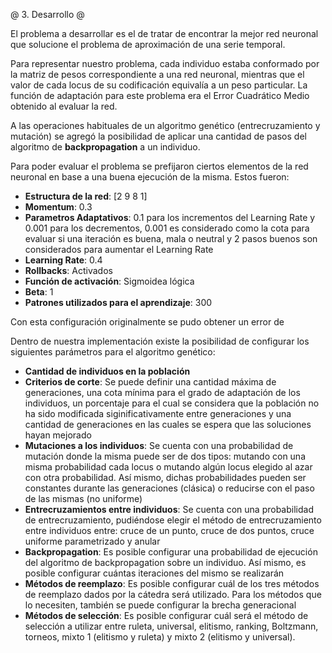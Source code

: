 @ 3. Desarrollo @

El problema a desarrollar es el de tratar de encontrar la mejor red neuronal
que solucione el problema de aproximación de una serie temporal.

Para representar nuestro problema, cada individuo estaba conformado por la matriz de pesos
correspondiente a una red neuronal, mientras que el valor de cada locus de su codificación
equivalía a un peso particular.
La función de adaptación para este problema era el Error Cuadrático Medio obtenido al evaluar la red.

A las operaciones habituales de un algoritmo genético (entrecruzamiento y mutación) se
agregó la posibilidad de aplicar una cantidad de pasos del algoritmo de **backpropagation** a un individuo.

Para poder evaluar el problema se prefijaron ciertos elementos de la red neuronal
en base a una buena ejecución de la misma. Estos fueron:

* __Estructura de la red__: [2 9 8 1]
* __Momentum__: 0.3
* __Parametros Adaptativos__: 0.1 para los incrementos del Learning Rate y 0.001 para los decrementos,
0.001 es considerado como la cota para evaluar si una iteración es buena, mala o neutral y
2 pasos buenos son considerados para aumentar el Learning Rate
* __Learning Rate__: 0.4
* __Rollbacks__: Activados
* __Función de activación__: Sigmoidea lógica
* __Beta__: 1
* __Patrones utilizados para el aprendizaje__: 300

Con esta configuración originalmente se pudo obtener un error de

Dentro de nuestra implementación existe la posibilidad de configurar los siguientes parámetros
para el algoritmo genético:

* __Cantidad de individuos en la población__
* __Criterios de corte__: Se puede definir una cantidad máxima de generaciones,
una cota mínima para el grado de adaptación de los individuos,
un porcentaje para el cual se considera que la población no ha sido modificada
siginificativamente entre generaciones y una cantidad de generaciones en las cuales
se espera que las soluciones hayan mejorado
* __Mutaciones a los individuos__: Se cuenta con una probabilidad de mutación
donde la misma puede ser de dos tipos: mutando con una misma probabilidad cada locus o
mutando algún locus elegido al azar con otra probabilidad. Así mismo, dichas probabilidades
pueden ser constantes durante las generaciones (clásica) o reducirse con el paso
de las mismas (no uniforme)
* __Entrecruzamientos entre individuos__: Se cuenta con una probabilidad de entrecruzamiento,
pudiéndose elegir el método de entrecruzamiento entre individuos entre:
cruce de un punto, cruce de dos puntos, cruce uniforme parametrizado y anular
* __Backpropagation__: Es posible configurar una probabilidad de ejecución
del algoritmo de backpropagation sobre un individuo. Así mismo, es posible configurar
cuántas iteraciones del mismo se realizarán
* __Métodos de reemplazo__: Es posible configurar cuál de los tres métodos de reemplazo
dados por la cátedra será utilizado. Para los métodos que lo necesiten,
también se puede configurar la brecha generacional
* __Métodos de selección__: Es posible configurar cuál será el método de selección a utilizar
entre ruleta, universal, elitismo, ranking, Boltzmann, torneos, mixto 1 (elitismo y ruleta)
y mixto 2 (elitismo y universal).

